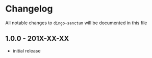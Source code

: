 # Changelog

All notable changes to `dingo-sanctum` will be documented in this file

## 1.0.0 - 201X-XX-XX

- initial release

